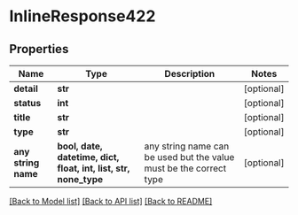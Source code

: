 # InlineResponse422


## Properties
Name | Type | Description | Notes
------------ | ------------- | ------------- | -------------
**detail** | **str** |  | [optional] 
**status** | **int** |  | [optional] 
**title** | **str** |  | [optional] 
**type** | **str** |  | [optional] 
**any string name** | **bool, date, datetime, dict, float, int, list, str, none_type** | any string name can be used but the value must be the correct type | [optional]

[[Back to Model list]](../README.md#documentation-for-models) [[Back to API list]](../README.md#documentation-for-api-endpoints) [[Back to README]](../README.md)


